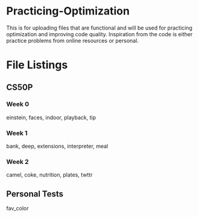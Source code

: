 # Practicing-Optimization
This is for uploading files that are functional and will be used for practicing optimization and improving code quality.
Inspiration from the code is either practice problems from online resources or personal.
# File Listings
## CS50P
### Week 0
einstein, faces, indoor, playback, tip

### Week 1
bank, deep, extensions, interpreter, meal

### Week 2
camel, coke, nutrition, plates, twttr

## Personal Tests
fav_color
